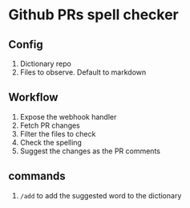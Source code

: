 # Github PRs spell checker

## Config

1. Dictionary repo
2. Files to observe. Default to markdown

## Workflow

1. Expose the webhook handler
2. Fetch PR changes
3. Filter the files to check
4. Check the spelling
5. Suggest the changes as the PR comments

## commands

1. `/add` to add the suggested word to the dictionary
